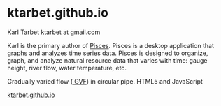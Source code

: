 ktarbet.github.io
=================
Karl Tarbet   ktarbet at gmail.com

Karl is the primary author of <a href="https://github.com/usbr/Pisces">Pisces</a>.  Pisces is a desktop application that graphs and analyzes time series data. Pisces is designed to organize, graph, and analyze natural resource data that varies with time: gauge height, river flow, water temperature, etc. 

 
Gradually varied flow (<a href="http://ktarbet.github.io/circular_gvf/index.html"> GVF</a>) in circular pipe.  HTML5 and JavaScript

<a href="http://ktarbet.github.io"> ktarbet.github.io </a>
